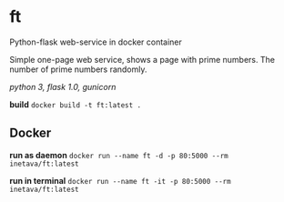 # ft
Python-flask web-service in docker container

Simple one-page web service, shows a page with prime numbers.
The number of prime numbers randomly.

*python 3, flask 1.0, gunicorn*

**build**
`docker build -t ft:latest .`

## Docker
**run as daemon**
`docker run --name ft -d -p 80:5000 --rm inetava/ft:latest`

**run in terminal**
`docker run --name ft -it -p 80:5000 --rm inetava/ft:latest`
